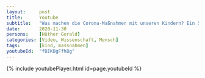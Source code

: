 ```yaml
---
layout:     post
title:      Youtube
subtitle:   "Was machen die Corona-Maßnahmen mit unseren Kindern? Ein Statement von Hirnforscher Gerald Hüther"
date:       2020-11-30
persons:    [Hüther Gerald]
categories: [Video, Wissenschaft, Mensch]
tags:       [kind, massnahmen]
youtubeId:  "fBIKBgFfhBg"
---
```


{% include youtubePlayer.html id=page.youtubeId %}
